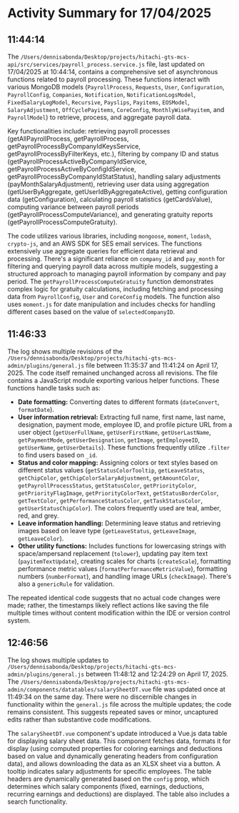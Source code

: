 # Activity Summary for 17/04/2025

## 11:44:14
The `/Users/dennisabonda/Desktop/projects/hitachi-gts-mcs-api/src/services/payroll_process.service.js` file, last updated on 17/04/2025 at 10:44:14, contains a comprehensive set of asynchronous functions related to payroll processing.  These functions interact with various MongoDB models (`PayrollProcess`, `Requests`, `User`, `Configuration`, `PayrollConfig`, `Companies`, `Notification`, `NotificationLogsModel`, `FixedSalaryLogModel`, `Recursive`, `Payslips`, `Payitems`, `EOSModel`, `SalaryAdjustment`, `OffCyclePayitems`, `CoreConfig`, `MonthlyWisePayitem`, and `PayrollModel`) to retrieve, process, and aggregate payroll data.

Key functionalities include: retrieving payroll processes (getAllPayrollProcess, getPayrollProcess, getPayrollProcessByCompanyIdKeysService, getPayrollProcessByFilterKeys, etc.),  filtering by company ID and status (getPayrollProcessActiveByCompanyIdService, getPayrollProcessActiveByConfigIdService, getPayrollProcessByCompanyIdStatStatus),  handling salary adjustments (payMonthSalaryAdjustment), retrieving user data using aggregation (getUserByAggregate, getUserIdByAggregateActive),  getting configuration data (getConfiguration), calculating payroll statistics (getCardsValue), computing variance between payroll periods (getPayrollProcessComputeVariance), and generating gratuity reports (getPayrollProcessComputeGratuity).

The code utilizes various libraries, including `mongoose`, `moment`, `lodash`, `crypto-js`, and an AWS SDK for SES email services.  The functions extensively use aggregate queries for efficient data retrieval and processing.  There's a significant reliance on `company_id` and `pay_month` for filtering and querying payroll data across multiple models, suggesting a structured approach to managing payroll information by company and pay period.  The `getPayrollProcessComputeGratuity` function demonstrates complex logic for gratuity calculations, including fetching and processing data from `PayrollConfig`, `User` and `CoreConfig` models.  The function also uses `moment.js` for date manipulation and includes checks for handling different cases based on the value of `selectedCompanyID`.


## 11:46:33
The log shows multiple revisions of the `/Users/dennisabonda/Desktop/projects/hitachi-gts-mcs-admin/plugins/general.js` file between 11:35:37 and 11:41:24 on April 17, 2025.  The code itself remained unchanged across all revisions.  The file contains a JavaScript module exporting various helper functions.  These functions handle tasks such as:

* **Date formatting:** Converting dates to different formats (`dateConvert`, `formatDate`).
* **User information retrieval:** Extracting full name, first name, last name, designation, payment mode, employee ID, and profile picture URL from a user object (`getUserFullName`, `getUserFirstName`, `getUserLastName`, `getPaymentMode`, `getUserDesignation`, `getImage`, `getEmployeeID`, `getUserName`, `getUserDetails`).  These functions frequently utilize `.filter` to find users based on `_id`.
* **Status and color mapping:** Assigning colors or text styles based on different status values (`getStatusColorTooltip`, `getLeaveStatus`, `getChipColor`, `getChipColorSalaryAdjustment`, `getAmountColor`, `getPayrollProcessStatus`, `getStatusColor`, `getPriorityColor`, `getPriorityFlagImage`, `getPriorityColorText`, `getStatusBorderColor`, `getTextColor`, `getPerformanceStatusColor`, `getTaskStatusColor`, `getUserStatusChipColor`).  The colors frequently used are teal, amber, red, and grey.
* **Leave information handling:** Determining leave status and retrieving images based on leave type (`getLeaveStatus`, `getLeaveImage`, `getLeaveColor`).
* **Other utility functions:**  Includes functions for lowercasing strings with space/ampersand replacement (`tolower`), updating pay item text (`payitemTextUpdate`), creating scales for charts (`createScale`), formatting performance metric values (`formatPerformanceMetricValue`), formatting numbers (`numberFormat`), and handling image URLs (`checkImage`).  There's also a `genericRule` for validation.

The repeated identical code suggests that no actual code changes were made; rather, the timestamps likely reflect actions like saving the file multiple times without content modification within the IDE or version control system.


## 12:46:56
The log shows multiple updates to `/Users/dennisabonda/Desktop/projects/hitachi-gts-mcs-admin/plugins/general.js`  between 11:48:12 and 12:24:29 on April 17, 2025.  The  `/Users/dennisabonda/Desktop/projects/hitachi-gts-mcs-admin/components/datatables/salarySheetDT.vue` file was updated once at 11:49:34 on the same day.  There were no discernible changes in functionality within the `general.js` file across the multiple updates; the code remains consistent. This suggests repeated saves or minor, uncaptured edits rather than substantive code modifications.

The `salarySheetDT.vue` component's update introduced a Vue.js data table for displaying salary sheet data.  This component fetches data, formats it for display (using computed properties for coloring earnings and deductions based on value and dynamically generating headers from configuration data), and allows downloading the data as an XLSX sheet via a button.  A tooltip indicates salary adjustments for specific employees.  The table headers are dynamically generated based on the `config` prop, which determines which salary components (fixed, earnings, deductions, recurring earnings and deductions) are displayed. The table also includes a search functionality.

